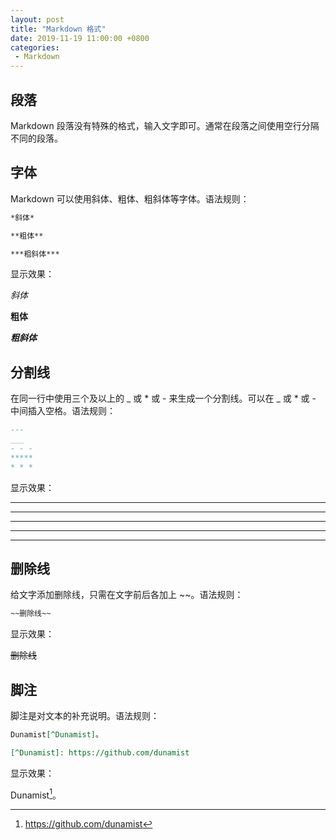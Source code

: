 ```yaml
---
layout: post
title: "Markdown 格式"
date: 2019-11-19 11:00:00 +0800
categories: 
 - Markdown
---
```


## 段落

Markdown 段落没有特殊的格式，输入文字即可。通常在段落之间使用空行分隔不同的段落。

<!-- more -->

## 字体

Markdown 可以使用斜体、粗体、粗斜体等字体。语法规则：
```markdown
*斜体*

**粗体**

***粗斜体***
```
显示效果：

*斜体*

**粗体**

***粗斜体***

## 分割线

在同一行中使用三个及以上的 \_ 或 \* 或 \- 来生成一个分割线。可以在 \_ 或 \* 或 \- 中间插入空格。语法规则：
```markdown
---
___
- - -
*****
* * *
```
显示效果：

---
___
- - -
*****
* * *


## 删除线

给文字添加删除线，只需在文字前后各加上 \~\~。语法规则：
```markdown
~~删除线~~
```
显示效果：

~~删除线~~

## 脚注

脚注是对文本的补充说明。语法规则：
```markdown
Dunamist[^Dunamist]。

[^Dunamist]: https://github.com/dunamist
```
显示效果：

Dunamist[^Dunamist]。

[^Dunamist]: https://github.com/dunamist
